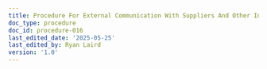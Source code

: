 ```yaml
---
title: Procedure For External Communication With Suppliers And Other Interested Parties
doc_type: procedure
doc_id: procedure-016
last_edited_date: '2025-05-25'
last_edited_by: Ryan Laird
version: '1.0'
---
```


<!-- Unsupported block type: table_of_contents -->

<!-- Unsupported block type: unsupported -->

